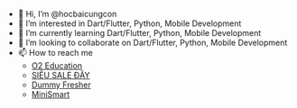 - 👋 Hi, I’m @hocbaicungcon
- 👀 I’m interested in Dart/Flutter, Python, Mobile Development
- 🌱 I’m currently learning Dart/Flutter, Python, Mobile Development
- 💞️ I’m looking to collaborate on Dart/Flutter, Python, Mobile Development
- 📫 How to reach me 
  - [O2 Education](https://o2.edu.vn)
  - [SIÊU SALE ĐÂY](https://sieusale.day)
  - [Dummy Fresher](https://dummyfresher.com)
  - [MiniSmart](https://minismart.vn/)

<!---
hocbaicungcon/hocbaicungcon is a ✨ special ✨ repository because its `README.md` (this file) appears on your GitHub profile.
You can click the Preview link to take a look at your changes.
--->
